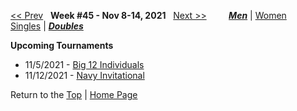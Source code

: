 <a name="top"></a>[<< Prev](men_doubles_2144.md) &nbsp; **Week #45 - Nov 8-14, 2021** &nbsp; [Next >>](men_doubles_2202.md) &nbsp;&nbsp;&nbsp;&nbsp;&nbsp;&nbsp;&nbsp; [***Men***](./men_doubles_2145.md) &#124; [Women](./women_doubles_2145.md) &nbsp;&nbsp;&nbsp;&nbsp;&nbsp; [Singles](./men_singles_2145.md) &#124; [***Doubles***](./men_doubles_2145.md)

**Upcoming Tournaments**  
- 11/5/2021 - <a href="https://colleges.wearecollegetennis.com/competitions/BaylorUniversityM/Tournaments/Overview/E0ED1E84-1CD4-4CE2-BFCD-F695030458D5" target="_blank">Big 12 Individuals</a>  
- 11/12/2021 - <a href="https://colleges.wearecollegetennis.com/competitions/USNavalAcademyM/Tournaments/Overview/398E1516-D93D-455D-B5B2-0D3057E5FCF8" target="_blank">Navy Invitational</a>  

Return to the [Top](./men_doubles_2145.md) &#124; [Home Page](../../index.md)